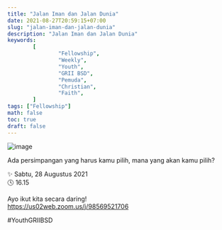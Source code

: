 ```yaml
---
title: "Jalan Iman dan Jalan Dunia"
date: 2021-08-27T20:59:15+07:00
slug: "jalan-iman-dan-jalan-dunia"
description: "Jalan Iman dan Jalan Dunia"
keywords:
        [
                "Fellowship",
                "Weekly",
                "Youth",
                "GRII BSD",
                "Pemuda",
                "Christian",
                "Faith",
        ]
tags: ["Fellowship"]
math: false
toc: true
draft: false
---
```


![image](/images/events/20210828.jpeg)

Ada persimpangan yang harus kamu pilih, mana yang akan kamu pilih?

✨ Sabtu, 28 Augustus 2021\
🕓 16.15

Ayo ikut kita secara daring!\
https://us02web.zoom.us/j/98569521706

#YouthGRIIBSD
